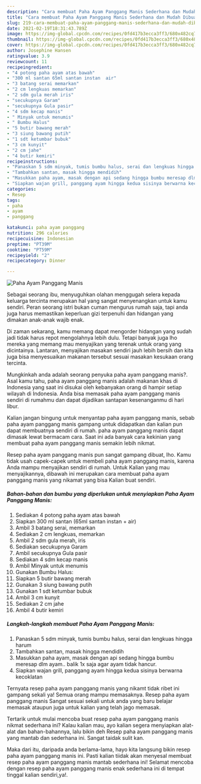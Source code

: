 ```yaml
---
description: "Cara membuat Paha Ayam Panggang Manis Sederhana dan Mudah Dibuat"
title: "Cara membuat Paha Ayam Panggang Manis Sederhana dan Mudah Dibuat"
slug: 219-cara-membuat-paha-ayam-panggang-manis-sederhana-dan-mudah-dibuat
date: 2021-02-19T18:31:43.789Z
image: https://img-global.cpcdn.com/recipes/0fd417b3ecca3ff3/680x482cq70/paha-ayam-panggang-manis-foto-resep-utama.jpg
thumbnail: https://img-global.cpcdn.com/recipes/0fd417b3ecca3ff3/680x482cq70/paha-ayam-panggang-manis-foto-resep-utama.jpg
cover: https://img-global.cpcdn.com/recipes/0fd417b3ecca3ff3/680x482cq70/paha-ayam-panggang-manis-foto-resep-utama.jpg
author: Josephine Hansen
ratingvalue: 3.9
reviewcount: 11
recipeingredient:
- "4 potong paha ayam atas bawah"
- "300 ml santan 65ml santan instan  air"
- "3 batang serai memarkan"
- "2 cm lengkuas memarkan"
- "2 sdm gula merah iris"
- "secukupnya Garam"
- "secukupnya Gula pasir"
- "4 sdm kecap manis"
- " Minyak untuk menumis"
- " Bumbu Halus"
- "5 butir bawang merah"
- "3 siung bawang putih"
- "1 sdt ketumbar bubuk"
- "3 cm kunyit"
- "2 cm jahe"
- "4 butir kemiri"
recipeinstructions:
- "Panaskan 5 sdm minyak, tumis bumbu halus, serai dan lengkuas hingga harum"
- "Tambahkan santan, masak hingga mendidih"
- "Masukkan paha ayam, masak dengan api sedang hingga bumbu meresap dlm ayam.. balik 1x saja agar ayam tidak hancur."
- "Siapkan wajan grill, panggang ayam hingga kedua sisinya berwarna kecoklatan"
categories:
- Resep
tags:
- paha
- ayam
- panggang

katakunci: paha ayam panggang 
nutrition: 296 calories
recipecuisine: Indonesian
preptime: "PT39M"
cooktime: "PT59M"
recipeyield: "2"
recipecategory: Dinner

---
```



![Paha Ayam Panggang Manis](https://img-global.cpcdn.com/recipes/0fd417b3ecca3ff3/680x482cq70/paha-ayam-panggang-manis-foto-resep-utama.jpg)

Sebagai seorang ibu, menyuguhkan olahan menggugah selera kepada keluarga tercinta merupakan hal yang sangat menyenangkan untuk kamu sendiri. Peran seorang istri bukan cuman mengurus rumah saja, tapi anda juga harus memastikan keperluan gizi terpenuhi dan hidangan yang dimakan anak-anak wajib enak.

Di zaman  sekarang, kamu memang dapat mengorder hidangan yang sudah jadi tidak harus repot mengolahnya lebih dulu. Tetapi banyak juga lho mereka yang memang mau menyajikan yang terenak untuk orang yang dicintainya. Lantaran, menyajikan masakan sendiri jauh lebih bersih dan kita juga bisa menyesuaikan makanan tersebut sesuai masakan kesukaan orang tercinta. 



Mungkinkah anda adalah seorang penyuka paha ayam panggang manis?. Asal kamu tahu, paha ayam panggang manis adalah makanan khas di Indonesia yang saat ini disukai oleh kebanyakan orang di hampir setiap wilayah di Indonesia. Anda bisa memasak paha ayam panggang manis sendiri di rumahmu dan dapat dijadikan santapan kesenanganmu di hari libur.

Kalian jangan bingung untuk menyantap paha ayam panggang manis, sebab paha ayam panggang manis gampang untuk didapatkan dan kalian pun dapat membuatnya sendiri di rumah. paha ayam panggang manis dapat dimasak lewat bermacam cara. Saat ini ada banyak cara kekinian yang membuat paha ayam panggang manis semakin lebih nikmat.

Resep paha ayam panggang manis pun sangat gampang dibuat, lho. Kamu tidak usah capek-capek untuk membeli paha ayam panggang manis, karena Anda mampu menyajikan sendiri di rumah. Untuk Kalian yang mau menyajikannya, dibawah ini merupakan cara membuat paha ayam panggang manis yang nikamat yang bisa Kalian buat sendiri.

<!--inarticleads1-->

##### Bahan-bahan dan bumbu yang diperlukan untuk menyiapkan Paha Ayam Panggang Manis:

1. Sediakan 4 potong paha ayam atas bawah
1. Siapkan 300 ml santan (65ml santan instan + air)
1. Ambil 3 batang serai, memarkan
1. Sediakan 2 cm lengkuas, memarkan
1. Ambil 2 sdm gula merah, iris
1. Sediakan secukupnya Garam
1. Ambil secukupnya Gula pasir
1. Sediakan 4 sdm kecap manis
1. Ambil  Minyak untuk menumis
1. Gunakan  Bumbu Halus:
1. Siapkan 5 butir bawang merah
1. Gunakan 3 siung bawang putih
1. Gunakan 1 sdt ketumbar bubuk
1. Ambil 3 cm kunyit
1. Sediakan 2 cm jahe
1. Ambil 4 butir kemiri




<!--inarticleads2-->

##### Langkah-langkah membuat Paha Ayam Panggang Manis:

1. Panaskan 5 sdm minyak, tumis bumbu halus, serai dan lengkuas hingga harum
1. Tambahkan santan, masak hingga mendidih
1. Masukkan paha ayam, masak dengan api sedang hingga bumbu meresap dlm ayam.. balik 1x saja agar ayam tidak hancur.
1. Siapkan wajan grill, panggang ayam hingga kedua sisinya berwarna kecoklatan




Ternyata resep paha ayam panggang manis yang nikamt tidak ribet ini gampang sekali ya! Semua orang mampu memasaknya. Resep paha ayam panggang manis Sangat sesuai sekali untuk anda yang baru belajar memasak ataupun juga untuk kalian yang telah jago memasak.

Tertarik untuk mulai mencoba buat resep paha ayam panggang manis nikmat sederhana ini? Kalau kalian mau, ayo kalian segera menyiapkan alat-alat dan bahan-bahannya, lalu bikin deh Resep paha ayam panggang manis yang mantab dan sederhana ini. Sangat taidak sulit kan. 

Maka dari itu, daripada anda berlama-lama, hayo kita langsung bikin resep paha ayam panggang manis ini. Pasti kalian tiidak akan menyesal membuat resep paha ayam panggang manis mantab sederhana ini! Selamat mencoba dengan resep paha ayam panggang manis enak sederhana ini di tempat tinggal kalian sendiri,ya!.

